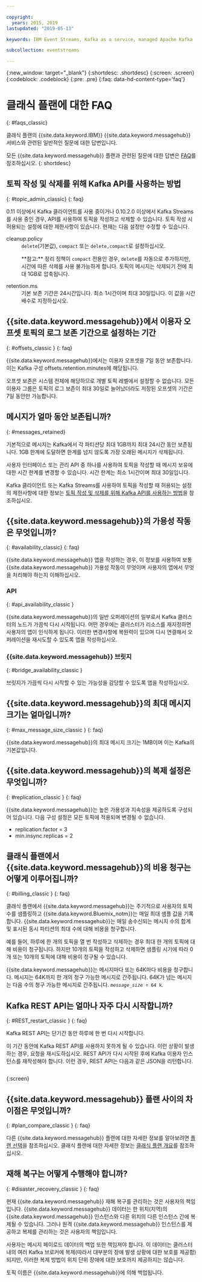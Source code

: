 ```yaml
---

copyright:
  years: 2015, 2019
lastupdated: "2019-05-13"

keywords: IBM Event Streams, Kafka as a service, managed Apache Kafka

subcollection: eventstreams

---
```


{:new_window: target="_blank"}
{:shortdesc: .shortdesc}
{:screen: .screen}
{:codeblock: .codeblock}
{:pre: .pre}
{:faq: data-hd-content-type='faq'}

# 클래식 플랜에 대한 FAQ 
{: #faqs_classic}

클래식 플랜의 {{site.data.keyword.IBM}} {{site.data.keyword.messagehub}} 서비스와 관련된 일반적인 질문에 대한 답변입니다.


모든 {{site.data.keyword.messagehub}} 플랜과 관련된 질문에 대한 답변은 [FAQ](docs/services/EventStreams?topic=eventstreams-faqs#faqs)를 참조하십시오.
{: shortdesc}

<!--17/10/17 - Karen: same info duplicated at messagehub104 -->
## 토픽 작성 및 삭제를 위해 Kafka API를 사용하는 방법
{: #topic_admin_classic}
{: faq}

0.11 이상에서 Kafka 클라이언트를 사용 중이거나 0.10.2.0 이상에서 Kafka Streams를 사용 중인 경우, API를 사용하여 토픽을 작성하고 삭제할 수 있습니다. 토픽 작성 시 허용되는 설정에 대한 제한사항이 있습니다. 현재는 다음 설정만 수정할 수 있습니다.

<dl>
<dt>cleanup.policy</dt>
<dd><code>delete</code>(기본값), <code>compact</code> 또는 <code>delete,compact</code>로 설정하십시오.
<p>**참고:**
정리 정책이 <code>compact</code> 전용인 경우, <code>delete</code>를 자동으로 추가하지만, 시간에 따른 삭제를 사용 불가능하게 합니다. 토픽의 메시지는 삭제되기 전에 최대 1GB로 압축됩니다.</p>
</dd>

<dt>retention.ms</dt>
<dd>기본 보존 기간은 24시간입니다. 최소 1시간이며 최대 30일입니다. 이 값을 시간 배수로 지정하십시오.
</dd>
</dl>


## {{site.data.keyword.messagehub}}에서 이용자 오프셋 토픽의 로그 보존 기간으로 설정하는 기간
{: #offsets_classic }
{: faq}

{{site.data.keyword.messagehub}}에서는 이용자 오프셋을 7일 동안 보존합니다. 이는 Kafka 구성 offsets.retention.minutes에 해당됩니다. 

오프셋 보존은 시스템 전체에 해당하므로 개별 토픽 레벨에서 설정할 수 없습니다. 모든 이용자 그룹은 토픽의 로그 보존이 최대 30일로 늘어났더라도 저장된 오프셋의 기간은 7일 동안만 가능합니다. 

<!--following message retention info duplicted in eventstreams057 and evenstreams108-->

## 메시지가 얼마 동안 보존됩니까?
{: #messages_retained}

기본적으로 메시지는 Kafka에서 각 파티션당 최대 1GB까지 최대 24시간 동안 보존됩니다. 1GB 한계에 도달하면 한계를 넘지 않도록 가장 오래된 메시지가 삭제됩니다.

사용자 인터페이스 또는 관리 API 중 하나를 사용하여 토픽을 작성할 때 메시지 보유에 대한 시간 한계를
변경할 수 있습니다. 시간 한계는 최소 1시간이며 최대 30일입니다.

Kafka 클라이언트 또는 Kafka Streams를 사용하여 토픽을 작성할 때 허용되는 설정의 제한사항에 대한 정보는 [토픽 작성 및 삭제를 위해 Kafka API를 사용하는 방법](/docs/services/EventStreams?topic=eventstreams-faqs_classic#topic_admin_classic)을 참조하십시오.


## {{site.data.keyword.messagehub}}의 가용성 작동은 무엇입니까?
{: #availability_classic}
{: faq}

{{site.data.keyword.messagehub}} 앱을 작성하는 경우, 이 정보를 사용하여 보통 {{site.data.keyword.messagehub}} 가용성 작동이 무엇이며 사용자의 앱에서 무엇을 처리해야 하는지 이해하십시오.

### API
{: #api_availability_classic }

{{site.data.keyword.messagehub}}의 일반 오퍼레이션의 일부로서 Kafka 클러스터의 노드가 가끔씩 다시 시작됩니다.
어떤 경우에는 클러스터가 리소스를 재지정하면 사용자의 앱이 인식하게 됩니다. 이러한 변경사항에 복원력이 있으며
다시 연결해서 오퍼레이션을 재시도할 수 있도록 앱을 작성하십시오.

### {{site.data.keyword.messagehub}} 브릿지 
{: #bridge_availability_classic }

브릿지가 가끔씩 다시 시작할 수 있는 가능성을 감당할 수 있도록 앱을 작성하십시오.

## {{site.data.keyword.messagehub}}의 최대 메시지 크기는 얼마입니까? 
{: #max_message_size_classic }
{: faq}

{{site.data.keyword.messagehub}}의 최대 메시지 크기는 1MB이며 이는 Kafka의 기본값입니다. 

## {{site.data.keyword.messagehub}}의 복제 설정은 무엇입니까? 
{: #replication_classic }
{: faq}

{{site.data.keyword.messagehub}}는 높은 가용성과 지속성을 제공하도록 구성되어 있습니다.
다음 구성 설정은 모든 토픽에 적용되며 변경될 수 없습니다.
* replication.factor = 3
* min.insync.replicas = 2

## 클래식 플랜에서 {{site.data.keyword.messagehub}}의 비용 청구는 어떻게 이루어집니까? 
{: #billing_classic }
{: faq}

클래식 플랜에서 {{site.data.keyword.messagehub}}는 주기적으로 사용자의 토픽 수를 샘플링하고 {{site.data.keyword.Bluemix_notm}}는 매일 최대 샘플 값을 기록합니다. {{site.data.keyword.messagehub}}는 매일 송수신되는 메시지 수의 합계 및 표시된 동시 파티션의 최대 수에 대해 비용을 청구합니다.

예를 들어, 하루에 한 개의 토픽을 열 번 작성하고 삭제하는 경우 최대 한 개의 토픽에 대해 비용이 청구됩니다. 하지만 10개의 토픽을 작성하고 삭제하면 샘플링 시기에 따라 0개 또는 10개의 토픽에 대해 비용이 청구될 수 있습니다.

{{site.data.keyword.messagehub}}는 메시지마다 또는 64K마다 비용을 청구합니다. 메시지는 64K까지 한 개의 청구 가능한 메시지로 간주됩니다. 64K가 넘는 메시지는 다음 수의 청구 가능한 메시지로 간주됩니다. <code><var class="keyword varname">message_size</var> &divide; 64 k</code>.

<!--12/04/18 - Karen: same info duplicated at messagehub057 -->
## Kafka REST API는 얼마나 자주 다시 시작합니까? 
{: #REST_restart_classic }
{: faq}

Kafka REST API는 단기간 동안 하루에 한 번 다시 시작합니다. 

이 기간 동안에 Kafka REST API를
사용하지 못하게 될 수 있습니다. 이런 상황이 발생하는 경우, 요청을 재시도하십시오. REST API가 다시 시작된 후에
Kafka 이용자 인스턴스를 재작성해야 합니다. 이런 경우, REST API는 다음과 같은 JSON을 리턴합니다.

```'{"error_code":40403,"message":"Consumer instance not found."}'
```
{:screen}

## {{site.data.keyword.messagehub}} 플랜 사이의 차이점은 무엇입니까?
{: #plan_compare_classic }
{: faq}

다른 {{site.data.keyword.messagehub}} 플랜에 대한 자세한 정보를 알아보려면 [플랜 선택](/docs/services/EventStreams?topic=eventstreams-plan_choose)을 참조하십시오. 클래식 플랜에 대한 자세한 정보는 [클래식 플랜 개요](/docs/services/EventStreams?topic=eventstreams-plan_choose_classic#plan_choose_classic)를 참조하십시오.


## 재해 복구는 어떻게 수행해야 합니까?
{: #disaster_recovery_classic }
{: faq}

현재 {{site.data.keyword.messagehub}} 재해 복구를 관리하는 것은 사용자의 책임입니다. {{site.data.keyword.messagehub}} 데이터는 한 위치(지역)의 {{site.data.keyword.messagehub}} 인스턴스와 다른 위치의 다른 인스턴스 간에 복제될 수 있습니다. 그러나 원격 {{site.data.keyword.messagehub}} 인스턴스를 제공하고 복제를 관리하는 것은 사용자의 책임입니다.

사용자는 메시지 페이로드 데이터의 백업 또한 책임져야 합니다. 이 데이터는 클러스터 내의 여러 Kafka 브로커에 복제(따라서 대부분의 장애 발생 상황에 대한 보호를 제공함)되지만, 이러한 복제 방법이 위치 단위 장애에 대한 보호까지 제공하지는 않습니다. 

토픽 이름은 {{site.data.keyword.messagehub}}에 의해 백업됩니다.















